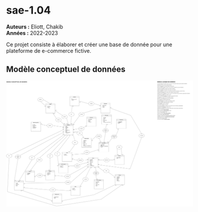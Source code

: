 # sae-1.04
**Auteurs :** Eliott, Chakib  
**Années :** 2022-2023   

Ce projet consiste à élaborer et créer une base de donnée pour une plateforme de e-commerce fictive.

## Modèle conceptuel de données 

![MCD](/MCD.png)
